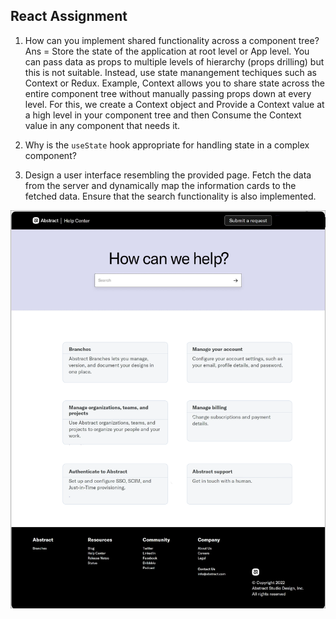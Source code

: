 ## React Assignment

1. How can you implement shared functionality across a component tree?
   Ans = Store the state of the application at root level or App level. You can pass data as props to multiple levels of hierarchy (props drilling) but this is not suitable. Instead, use state manangement techiques such as Context or Redux.
   Example, Context allows you to share state across the entire component tree without manually passing props down at every level.
   For this, we create a Context object and Provide a Context value at a high level in your component tree and then Consume the Context value in any component that needs it.

2. Why is the `useState` hook appropriate for handling state in a complex component?

3. Design a user interface resembling the provided page. Fetch the data from the server and dynamically map the information cards to the fetched data. Ensure that the search functionality is also implemented.

![Logo](UI-Screen-1.png)
